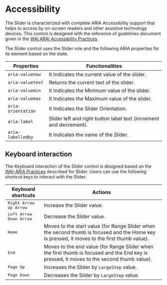 # Accessibility

The Slider is characterized with complete ARIA Accessibility support that helps to access by on-screen readers and other assistive technology devices. This control is designed with the reference of guidelines document given in the [WAI ARAI Accessibility Practices](https://www.w3.org/TR/wai-aria-practices/#slider).

The Slider control uses the Slider role and the following ARIA properties for its element based on the state.

| **Properties** | **Functionalities** |
| --- | --- |
| `aria-valuenow` | It Indicates the current value of the slider. |
| `aria-valuetext`| Returns the current text of the slider. |
| `aria-valuemin` | It Indicates the Minimum value of the slider. |
| `aria-valuemax` | It Indicates the Maximum value of the slider. |
| `aria-orientation` | It Indicates the Slider Orientation. |
| `aria-label` | Slider left and right button label text (increment and decrement). |
| `aria-labelledby` | It indicates the name of the Slider. |

## Keyboard interaction

The Keyboard interaction of the Slider control is designed based on the [WAI-ARIA Practices](https://www.w3.org/TR/wai-aria-practices/#slider) described for Slider. Users can use the following shortcut keys to interact with the Slider.

| **Keyboard shortcuts** | **Actions** |
| --- | --- |
| <kbd>Right Arrow</kbd> <kbd>Up Arrow</kbd> | Increase the Slider value.|
| <kbd>Left Arrow</kbd> <kbd>Down Arrow</kbd> | Decrease the Slider value. |
| <kbd>Home</kbd> | Moves to the start value (for Range Slider when the second thumb is focused and the Home key is pressed, it moves to the first thumb value). |
| <kbd>End</kbd> | Moves to the end value (for Range Slider when the first thumb is focused and the End key is pressed, it moves to the second thumb value). |
| <kbd>Page Up</kbd> | Increases the Slider by `LargeStep` value. |
| <kbd>Page Down</kbd> | Decreases the Slider by `LargeStep` value. |
